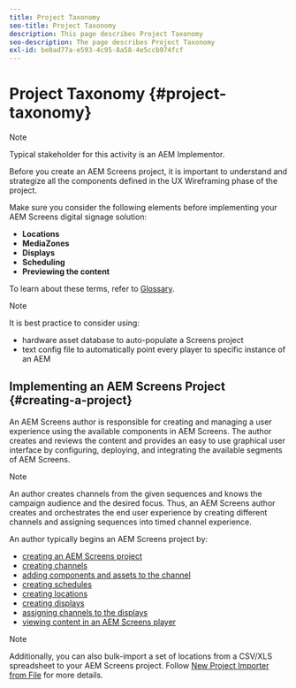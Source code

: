 ```yaml
---
title: Project Taxonomy
seo-title: Project Taxonomy 
description: This page describes Project Taxonomy
seo-description: The page describes Project Taxonomy
exl-id: be0ad77a-e593-4c95-8a58-4e5ccb974fcf
---
```

# Project Taxonomy {#project-taxonomy}

>[!NOTE]
>
>Typical stakeholder for this activity is an AEM Implementor.

Before you create an AEM Screens project, it is important to understand and strategize all the components defined in the UX Wireframing phase of the project.

Make sure you consider the following elements before implementing your AEM Screens digital signage solution:

* **Locations**
* **MediaZones**
* **Displays**
* **Scheduling**
* **Previewing the content**

To learn about these terms, refer to [Glossary](https://helpx.adobe.com/experience-manager/6-5/screens/using/screens-glossary.html).

>[!NOTE]
>
>It is best practice to consider using:
>
>* hardware asset database to auto-populate a Screens project
>* text config file to automatically point every player to specific instance of an AEM

## Implementing an AEM Screens Project {#creating-a-project}

An AEM Screens author is responsible for creating and managing a user experience using the available components in AEM Screens. The author creates and reviews the content and provides an easy to use graphical user interface by configuring, deploying, and integrating the available segments of AEM Screens.

>[!NOTE]
>
>An author creates channels from the given sequences and knows the campaign audience and the desired focus. Thus, an AEM Screens author creates and orchestrates the end user experience by creating different channels and assigning sequences into timed channel experience.

An author typically begins an AEM Screens project by:

* [creating an AEM Screens project](https://helpx.adobe.com/experience-manager/6-5/screens/using/creating-a-screens-project.html)
* [creating channels](https://helpx.adobe.com/experience-manager/6-5/screens/using/managing-channels.html)
* [adding components and assets to the channel](https://helpx.adobe.com/experience-manager/6-5/screens/using/adding-components-to-a-channel.html)
* [creating schedules](https://helpx.adobe.com/experience-manager/6-5/screens/using/managing-schedules.html)
* [creating locations](https://helpx.adobe.com/experience-manager/6-5/screens/using/managing-locations.html)
* [creating displays](https://helpx.adobe.com/experience-manager/6-5/screens/using/managing-displays.html)
* [assigning channels to the displays](https://helpx.adobe.com/experience-manager/6-5/screens/using/channel-assignment.html)
* [viewing content in an AEM Screens player](https://helpx.adobe.com/experience-manager/6-5/screens/using/working-with-screens-player.html)

>[!NOTE]
>Additionally, you can also bulk-import a set of locations from a CSV/XLS spreadsheet to your AEM Screens project. Follow [New Project Importer from File](https://helpx.adobe.com/experience-manager/6-5/screens/using/project-importer.html) for more details.
